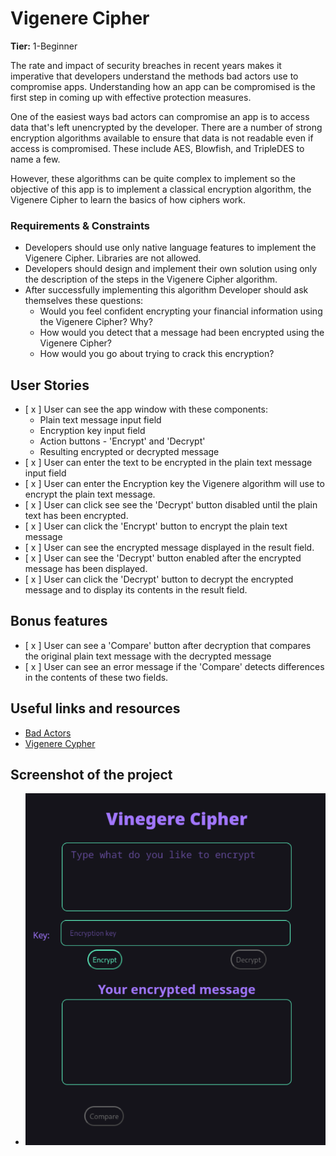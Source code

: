 # Vigenere Cipher

**Tier:** 1-Beginner

The rate and impact of security breaches in recent years makes it imperative
that developers understand the methods bad actors use to compromise apps. 
Understanding how an app can be compromised is the first step in coming up 
with effective protection measures. 

One of the easiest ways bad actors can compromise an app is to access
data that's left unencrypted by the developer. There are a number of strong
encryption algorithms available to ensure that data is not readable even if
access is compromised. These include AES, Blowfish, and TripleDES to name a
few. 

However, these algorithms can be quite complex to implement so the objective
of this app is to implement a classical encryption algorithm, the Vigenere
Cipher to learn the basics of how ciphers work.

### Requirements & Constraints

- Developers should use only native language features to implement the Vigenere
Cipher. Libraries are not allowed.
- Developers should design and implement their own solution using only the
description of the steps in the Vigenere Cipher algorithm.
- After successfully implementing this algorithm Developer should ask
themselves these questions:
    - Would you feel confident encrypting your financial information using the
    Vigenere Cipher? Why?
    - How would you detect that a message had been encrypted using the
    Vigenere Cipher?
    - How would you go about trying to crack this encryption?

## User Stories

-   [ x ] User can see the app window with these components:
    - Plain text message input field
    - Encryption key input field
    - Action buttons - 'Encrypt' and 'Decrypt'
    - Resulting encrypted or decrypted message
-   [ x ] User can enter the text to be encrypted in the plain text message input
field
-   [ x ] User can enter the Encryption key the Vigenere algorithm will use to
encrypt the plain text message.
-   [ x ] User can click see see the 'Decrypt' button disabled until the plain
text has been encrypted.
-   [ x ] User can click the 'Encrypt' button to encrypt the plain text message
-   [ x ] User can see the encrypted message displayed in the result field.
-   [ x ] User can see the 'Decrypt' button enabled after the encrypted message
has been displayed.
-   [ x ] User can click the 'Decrypt' button to decrypt the encrypted message
and to display its contents in the result field.

## Bonus features

-   [ x ] User can see a 'Compare' button after decryption that compares the 
original plain text message with the decrypted message
-   [ x ] User can see an error message if the 'Compare' detects differences
in the contents of these two fields.

## Useful links and resources

- [Bad Actors](http://solutionsreservoir.com/resources/introduction-to-cybersecurity/part-1-cybersecurity-overview)
- [Vigenere Cypher](https://www.geeksforgeeks.org/vigenere-cipher/)

## Screenshot of the project

- ![](./vigenere-cipher.png)
